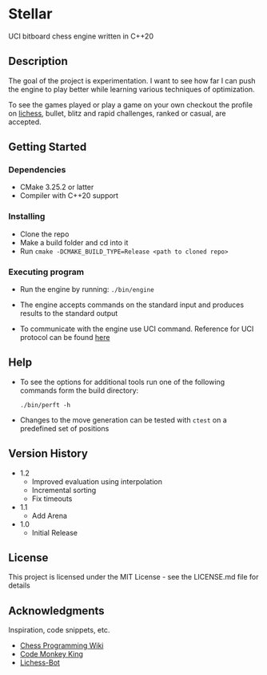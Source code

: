 # Stellar

UCI bitboard chess engine written in C++20


## Description

The goal of the project is experimentation. I want to see how far I can push
the engine to play better while learning various techniques of optimization.

To see the games played or play a game on your own checkout the profile on
[lichess](https://lichess.org/@/StellarBOT), bullet, blitz and rapid challenges, ranked or casual, are accepted.


## Getting Started

### Dependencies

* CMake 3.25.2 or latter
* Compiler with C++20 support


### Installing

* Clone the repo
* Make a build folder and cd into it
* Run `cmake -DCMAKE_BUILD_TYPE=Release <path to cloned repo>`


### Executing program

* Run the engine by running: `./bin/engine`

* The engine accepts commands on the standard input and produces results to the standard output
* To communicate with the engine use UCI command. Reference for UCI protocol can be found [here](http://download.shredderchess.com/div/uci.zip)


## Help

* To see the options for additional tools run one of the following commands form the build directory:
	```
	./bin/perft -h
	```
* Changes to the move generation can be tested with `ctest` on a predefined set of positions


## Version History

- 1.2
    * Improved evaluation using interpolation
    * Incremental sorting
    * Fix timeouts
- 1.1
    * Add Arena
- 1.0
    * Initial Release

    
## License

This project is licensed under the MIT License - see the LICENSE.md file for details


## Acknowledgments

Inspiration, code snippets, etc.
* [Chess Programming Wiki](https://www.chessprogramming.org/)
* [Code Monkey King](https://github.com/maksimKorzh)
* [Lichess-Bot](https://github.com/lichess-bot-devs/lichess-bot)

